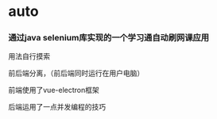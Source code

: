 # auto
### 通过java selenium库实现的一个学习通自动刷网课应用
用法自行摸索

前后端分离，（前后端同时运行在用户电脑）

前端使用了vue-electron框架

后端运用了一点并发编程的技巧
